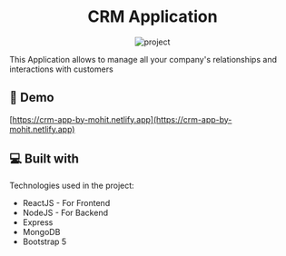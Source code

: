 <h1 align="center">CRM Application</h1>

<p align="center"><img src="https://socialify.git.ci/mohit564/crm-app/image?description=1&amp;font=Inter&amp;language=1&amp;owner=1&amp;pattern=Signal&amp;theme=Light" alt="project"></p>

<p>This Application allows to manage all your company's relationships and interactions with customers</p>

<h2>🚀 Demo</h2>

[https://crm-app-by-mohit.netlify.app](https://crm-app-by-mohit.netlify.app)

<h2>💻 Built with</h2>

Technologies used in the project:

- ReactJS - For Frontend
- NodeJS - For Backend
- Express
- MongoDB
- Bootstrap 5
